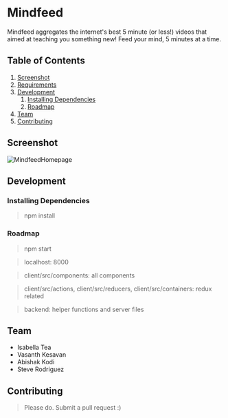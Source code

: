 # Mindfeed
Mindfeed aggregates the internet's best 5 minute (or less!) videos that aimed at teaching you something new!
Feed your mind, 5 minutes at a time.

## Table of Contents

1. [Screenshot](#screenshot)
1. [Requirements](#requirements)
1. [Development](#development)
    1. [Installing Dependencies](#installing-dependencies)
    1. [Roadmap](#roadmap)
1. [Team](#team)
1. [Contributing](#contributing)

## Screenshot

![MindfeedHomepage](http://i67.tinypic.com/2hwd0cw.png)

## Development


### Installing Dependencies

> npm install

### Roadmap

> npm start

> localhost: 8000

> client/src/components: all components

> client/src/actions, client/src/reducers, client/src/containers: redux related

> backend: helper functions and server files


## Team

  - Isabella Tea
  - Vasanth Kesavan
  - Abishak Kodi
  - Steve Rodriguez
  
## Contributing

> Please do. Submit a pull request :)


